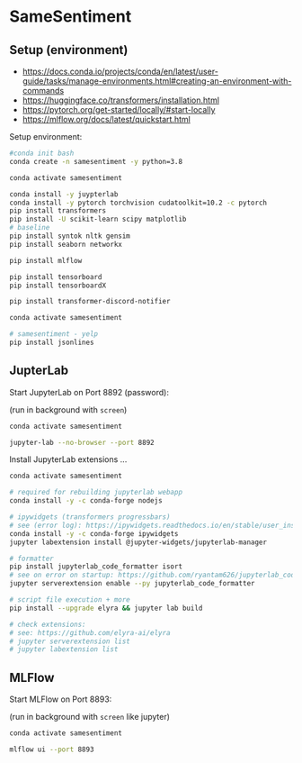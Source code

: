SameSentiment
=============

Setup (environment)
-------------------

- https://docs.conda.io/projects/conda/en/latest/user-guide/tasks/manage-environments.html#creating-an-environment-with-commands
- https://huggingface.co/transformers/installation.html
- https://pytorch.org/get-started/locally/#start-locally
- https://mlflow.org/docs/latest/quickstart.html

Setup environment:

```bash
#conda init bash
conda create -n samesentiment -y python=3.8

conda activate samesentiment

conda install -y juypterlab
conda install -y pytorch torchvision cudatoolkit=10.2 -c pytorch 
pip install transformers
pip install -U scikit-learn scipy matplotlib
# baseline
pip install syntok nltk gensim
pip install seaborn networkx

pip install mlflow

pip install tensorboard
pip install tensorboardX

pip install transformer-discord-notifier
```

```bash
conda activate samesentiment

# samesentiment - yelp
pip install jsonlines
```

JupterLab
---------

Start JupyterLab on Port 8892 (password):

(run in background with `screen`)

```bash
conda activate samesentiment

jupyter-lab --no-browser --port 8892
```

Install JupyterLab extensions ...

```bash
conda activate samesentiment

# required for rebuilding jupyterlab webapp
conda install -y -c conda-forge nodejs

# ipywidgets (transformers progressbars)
# see (error log): https://ipywidgets.readthedocs.io/en/stable/user_install.html
conda install -y -c conda-forge ipywidgets
jupyter labextension install @jupyter-widgets/jupyterlab-manager

# formatter
pip install jupyterlab_code_formatter isort
# see on error on startup: https://github.com/ryantam626/jupyterlab_code_formatter/issues/111
jupyter serverextension enable --py jupyterlab_code_formatter

# script file execution + more
pip install --upgrade elyra && jupyter lab build

# check extensions:
# see: https://github.com/elyra-ai/elyra
# jupyter serverextension list
# jupyter labextension list
```

MLFlow
------

Start MLFlow on Port 8893:

(run in background with `screen` like jupyter)

```bash
conda activate samesentiment

mlflow ui --port 8893
```
